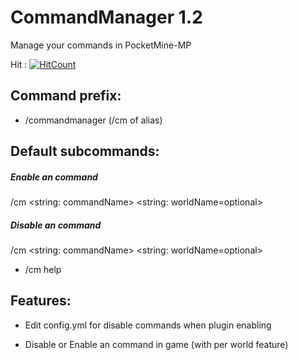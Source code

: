 
# CommandManager 1.2

Manage your commands in PocketMine-MP

Hit : [![HitCount](http://hits.dwyl.io/Eren5960/CommandManager.svg)](http://hits.dwyl.io/Eren5960/CommandManager)


## Command prefix:
- /commandmanager (/cm of alias)

## Default subcommands:
##### Enable an command
/cm <enable> <string: commandName> <string: worldName=optional>
##### Disable an command
 /cm <disable> <string: commandName> <string: worldName=optional>

- /cm help

## Features:

- Edit config.yml for disable commands when plugin enabling

- Disable or Enable an command in game (with per world feature)